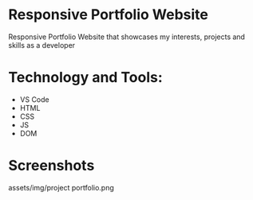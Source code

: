 # Responsive Portfolio Website

Responsive Portfolio Website that showcases my interests, projects and skills as a developer

# Technology and Tools: 

- VS Code
- HTML
- CSS
- JS
- DOM

# Screenshots



assets/img/project portfolio.png
